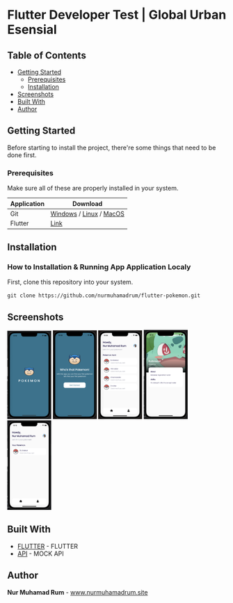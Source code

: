 # Flutter Developer Test | Global Urban Esensial

## Table of Contents

- [Getting Started](#getting-started)
  - [Prerequisites](#prerequisites)
  - [Installation](#installation)
- [Screenshots](#screenshots)
- [Built With](#built-with)
- [Author](#author)

## Getting Started

Before starting to install the project, there're some things that need to be done first.

### Prerequisites

Make sure all of these are properly installed in your system.

| Application  | Download                                                                            |
| ------------ | ----------------------------------------------------------------------------------- |
| Git          | [Windows](https://gitforwindows.org/) / [Linux](https://git-scm.com/download/linux) / [MacOS](https://git-scm.com/download/mac) |
| Flutter | [Link](https://docs.flutter.dev/get-started/install)                |

## Installation
### How to Installation & Running App Application Localy

First, clone this repository into your system.

```
git clone https://github.com/nurmuhamadrum/flutter-pokemon.git
```

## Screenshots

<img src="docs/screenshots/screenshot-1.png" width="20%" />
<img src="docs/screenshots/screenshot-2.png" width="20%" />
<img src="docs/screenshots/screenshot-3.png" width="20%" />
<img src="docs/screenshots/screenshot-4.png" width="20%" />
<img src="docs/screenshots/screenshot-5.png" width="20%" />

## Built With

- [FLUTTER](https://docs.flutter.dev/) - FLUTTER
- [API](https://pokeapi.co/) - MOCK API

## Author

**Nur Muhamad Rum** - www.nurmuhamadrum.site
